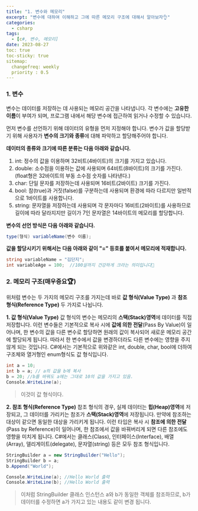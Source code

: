 ```yaml
---
title: "1. 변수와 메모리"
excerpt: "변수에 대하여 이해하고 그에 따른 메모리 구조에 대해서 알아보자👌"
categories:
  - csharp
tags:
  - [c#, 변수, 메모리]
date: 2023-08-27
toc: true
toc-sticky: true
sitemap:
  changefreq: weekly
  priority : 0.5
---
```

### 1. 변수
변수는 데이터를 저장하는 데 사용되는 메모리 공간을 나타냅니다. 각 변수에는 **고유한 이름**이 부여가 되며, 프로그램 내에서 해당 변수에 접근하여 읽거나 수정할 수 있습니다.


먼저 변수를 선언하기 위해 데이터의 유형을 먼저 지정해야 합니다. 
변수가 값을 할당받기 위해 사용자가 **변수의 크기와 종류**에 대해 파악하고 할당해주어야 합니다.



**데이터의 종류와 크기에 따른 분류는 다음 아래와 같습니다.**
1. int: 정수의 값을 이용하며 32비트(4바이트)의 크기를 가지고 있습니다.
2. double: 소수점을 이용하는 값에 사용되며 64비트(8바이트)의 크기를 가진다.(float형은 32바이트의 부동 소수점 숫자를 나타낸다.)
3. char: 단일 문자를 저장하는데 사용되며 16비트(2바이트) 크기를 가진다.
4. bool: 참(true)과 거짓(false)를 구분하는데 사용되며 환경에 따라 다르지만 일반적으로 1바이트를 사용합니다.
5. string: 문자열을 저장하는데 사용되며 각 문자마다 16비트(2바이트)를 사용하므로 길이에 따라 달라지지만 길이가 7인 문자열은 14바이트의 메모리를 할당합니다.


**변수의 선언 방식은 다음 아래와 같습니다.**

```csharp
type(형식) variableName(변수 이름);
```

**값을 할당시키기 위해서는 다음 아래와 같이 "=" 등호를 붙여서 메모리에 적재합니다.**

```csharp
string variableName = "김단지";
int variableAge = 100;  //100살까지 건강하게 크라는 의미입니다👀
```


### 2. 메모리 구조(매우중요🏆)
위처럼 변수는 두 가지의 메모리 구조를 가지는데 바로 **값 형식(Value Type)** 과 **참조 형식(Reference Type)** 두 가지로 나뉩니다.


**1. 값 형식(Value Type)**
  값 형식의 변수는 메모리의 **스택(Stack)영역**에 데이터를 직접 저장합니다. 이런 변수들은 기본적으로 복사 시에 **값에 의한 전달**(Pass By Value)이 일어나며, 한 변수의 값을
  다른 변수로 할당하면 원래의 값이 복사되어 새로운 메모리 공간에 할당되게 됩니다. 따라서 한 변수에서 값을 변경하더라도 다른 변수에는 영향을 주지 않게 되는 것입니다.
  C#에서는 기본적으로 위와같은 int, double, char, bool에 더하여 구조체와 열거형인 enum형식도 값 형식입니다.
  

```csharp
int a = 10;
int b = a; // a의 값을 b에 복사
b = 20; //b를 바꿔도 a에는 그대로 10의 값을 가지고 있음.
Console.WriteLine(a); 
```

>이것이 값 형식이다.


**2. 참조 형식(Reference Type)**
   참조 형식의 경우, 실제 데이터는 **힙(Heap)영역**에 저장되고, 그 데이터를 가리키는 참조가 **스택(Stack)영역**에 저장됩니다.
   만약에 참조하는 대상이 같으면 동일한 대상을 가리키게 됩니다. 이런 타입은 복사 시 **참조에 의한 전달**(Pass by Reference)이 일어나며,
   한 참조에서 값을 바꿔버리게 되면 다른 참조에도 영향을 미치게 됩니다.
   C#에서는 클래스(Class), 인터페이스(Interface), 배열(Array), 델리게이트(delegate), 문자열(string) 등은 모두 참조 형식입니다.
   
```csharp
StringBuilder a = new StringBuilder("Hello");
StringBuilder b = a;
b.Append("World");

Console.WriteLine(a); //Hello World 출력
Console.WriteLine(b); //Hello World 출력
```

>이처럼 StringBuilder 클래스 인스턴스 a와 b가 동일한 객체를 참조하므로, b가 데이터를 수정하면 a가 가지고 있는 내용도 같이 변경 됩니다.



